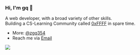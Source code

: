### Hi, I'm gq 👋

A web developer, with a broad variety of other skills.  
Building a CS-Learning Community called [0xFFFF](https://0xffff.one/) in spare time.

* More: [@zgq354](https://zgq.me)
* Reach me via [Email](mailto:hi@zgq.me)

<img src="https://github-readme-stats.vercel.app/api?username=zgq354&show_icons=true&hide_title=true&hide=contribs" />


